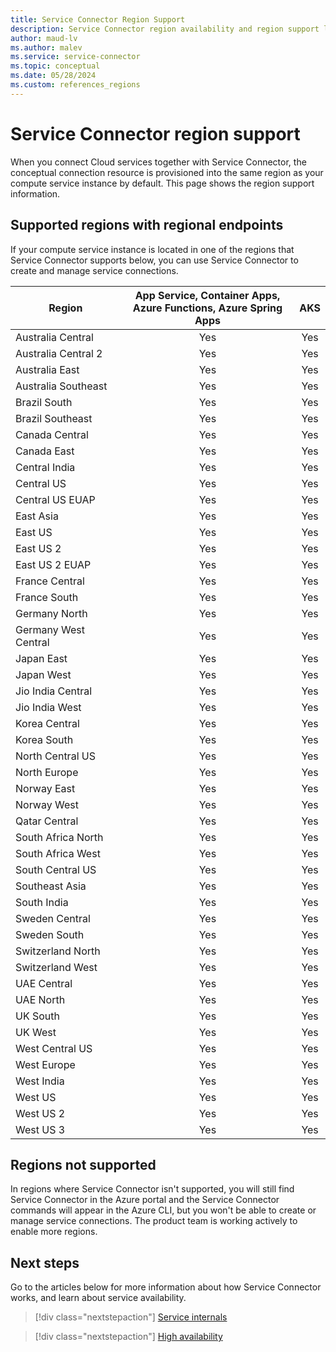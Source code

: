 ```yaml
---
title: Service Connector Region Support
description: Service Connector region availability and region support list
author: maud-lv
ms.author: malev
ms.service: service-connector
ms.topic: conceptual
ms.date: 05/28/2024
ms.custom: references_regions
---
```


# Service Connector region support

When you connect Cloud services together with Service Connector, the conceptual connection resource is provisioned into the same region as your compute service instance by default. This page shows the region support information.

## Supported regions with regional endpoints

If your compute service instance is located in one of the regions that Service Connector supports below, you can use Service Connector to create and manage service connections.

| Region               | App Service, Container Apps, <br>Azure Functions, Azure Spring Apps | AKS |
|----------------------|:-----------------------------------------------------------------:|:-----:|
| Australia Central    | Yes                                                             | Yes  |
| Australia Central 2  | Yes                                                             | Yes  |
| Australia East       | Yes                                                             | Yes |
| Australia Southeast  | Yes                                                             | Yes |
| Brazil South         | Yes                                                             | Yes |
| Brazil Southeast     | Yes                                                             | Yes  |
| Canada Central       | Yes                                                             | Yes |
| Canada East          | Yes                                                             | Yes |
| Central India        | Yes                                                             | Yes |
| Central US           | Yes                                                             | Yes |
| Central US EUAP      | Yes                                                             | Yes  |
| East Asia            | Yes                                                             | Yes |
| East US              | Yes                                                             | Yes |
| East US 2            | Yes                                                             | Yes |
| East US 2 EUAP       | Yes                                                             | Yes  |
| France Central       | Yes                                                             | Yes |
| France South         | Yes                                                             | Yes  |
| Germany North        | Yes                                                             | Yes  |
| Germany West Central | Yes                                                             | Yes |
| Japan East           | Yes                                                             | Yes |
| Japan West           | Yes                                                             | Yes |
| Jio India Central    | Yes                                                             | Yes  |
| Jio India West       | Yes                                                             | Yes  |
| Korea Central        | Yes                                                             | Yes |
| Korea South          | Yes                                                             | Yes  |
| North Central US     | Yes                                                             | Yes |
| North Europe         | Yes                                                             | Yes |
| Norway East          | Yes                                                             | Yes |
| Norway West          | Yes                                                             | Yes  |
| Qatar Central        | Yes                                                             | Yes  |
| South Africa North   | Yes                                                             | Yes |
| South Africa West    | Yes                                                             | Yes  |
| South Central US     | Yes                                                             | Yes |
| Southeast Asia       | Yes                                                             | Yes |
| South India          | Yes                                                             | Yes |
| Sweden Central       | Yes                                                             | Yes |
| Sweden South         | Yes                                                             | Yes  |
| Switzerland North    | Yes                                                             | Yes |
| Switzerland West     | Yes                                                             | Yes  |
| UAE Central          | Yes                                                             | Yes  |
| UAE North            | Yes                                                             | Yes |
| UK South             | Yes                                                             | Yes |
| UK West              | Yes                                                             | Yes |
| West Central US      | Yes                                                             | Yes |
| West Europe          | Yes                                                             | Yes |
| West India           | Yes                                                             | Yes  |
| West US              | Yes                                                             | Yes |
| West US 2            | Yes                                                             | Yes |
| West US 3            | Yes                                                             | Yes |

## Regions not supported

In regions where Service Connector isn't supported, you will still find Service Connector in the Azure portal and the Service Connector commands will appear in the Azure CLI, but you won't be able to create or manage service connections. The product team is working actively to enable more regions.

## Next steps

Go to the articles below for more information about how Service Connector works, and learn about service availability.

> [!div class="nextstepaction"]
> [Service internals](./concept-service-connector-internals.md)

> [!div class="nextstepaction"]
> [High availability](./concept-availability.md)
